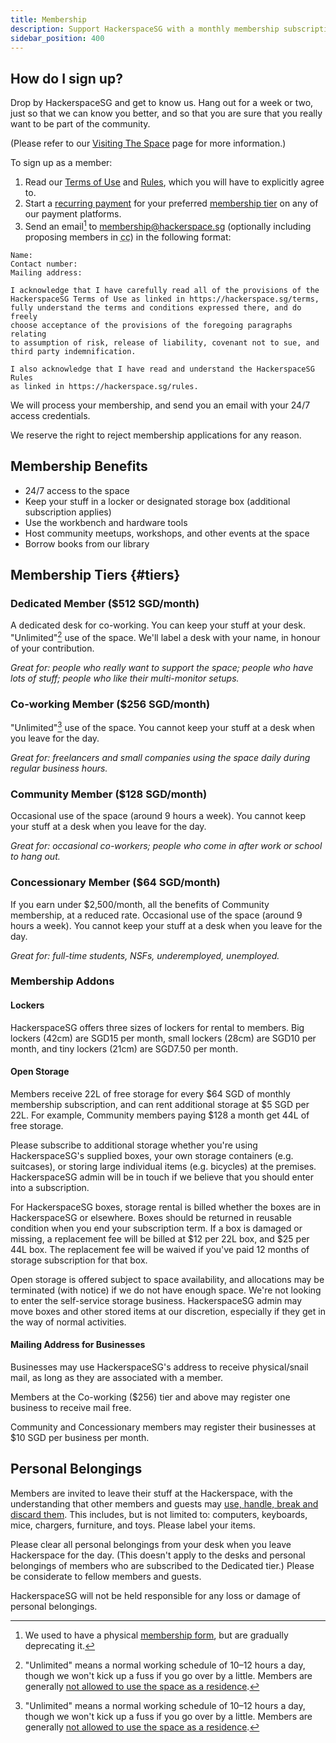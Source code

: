 ```yaml
---
title: Membership
description: Support HackerspaceSG with a monthly membership subscription.
sidebar_position: 400
---
```


## How do I sign up?

Drop by HackerspaceSG and get to know us. Hang out for a week or two, just so that we can know you better, and so that you are sure that you really want to be part of the community.

(Please refer to our [Visiting The Space](visiting) page for more information.)

To sign up as a member:

1. Read our [Terms of Use](terms) and [Rules](rules), which you will have to explicitly agree to.
1. Start a [recurring payment](payment) for your preferred [membership tier](#tiers) on any of our payment platforms.
1. Send an email[^1] to [membership@hackerspace.sg](mailto:membership@hackerspace.sg?subject=HackerspaceSG%20Membership) (optionally including proposing members in <abbr title="Carbon copy">cc</abbr>) in the following format:
<!-- Markdown requires a tag to end a list -->

```
Name:
Contact number:
Mailing address:

I acknowledge that I have carefully read all of the provisions of the
HackerspaceSG Terms of Use as linked in https://hackerspace.sg/terms,
fully understand the terms and conditions expressed there, and do freely
choose acceptance of the provisions of the foregoing paragraphs relating
to assumption of risk, release of liability, covenant not to sue, and
third party indemnification.

I also acknowledge that I have read and understand the HackerspaceSG Rules
as linked in https://hackerspace.sg/rules.
```

We will process your membership, and send you an email with your 24/7 access credentials.

We reserve the right to reject membership applications for any reason.

## Membership Benefits

- 24/7 access to the space
- Keep your stuff in a locker or designated storage box (additional subscription applies) 
- Use the workbench and hardware tools
- Host community meetups, workshops, and other events at the space
- Borrow books from our library

## Membership Tiers {#tiers}

### Dedicated Member ($512 SGD/month)

A dedicated desk for co-working. You can keep your stuff at your desk. "Unlimited"[^2] use of the space. We'll label a desk with your name, in honour of your contribution.

_Great for: people who really want to support the space; people who have lots of stuff; people who like their multi-monitor setups._

### Co-working Member ($256 SGD/month)

"Unlimited"[^2] use of the space. You cannot keep your stuff at a desk when you leave for the day.

_Great for: freelancers and small companies using the space daily during regular business hours._

### Community Member ($128 SGD/month)

Occasional use of the space (around 9 hours a week). You cannot keep your stuff at a desk when you leave for the day.

_Great for: occasional co-workers; people who come in after work or school to hang out._

### Concessionary Member ($64 SGD/month)

If you earn under $2,500/month, all the benefits of Community membership, at a reduced rate. Occasional use of the space (around 9 hours a week). You cannot keep your stuff at a desk when you leave for the day.

_Great for: full-time students, NSFs, underemployed, unemployed._

### Membership Addons

#### Lockers 

HackerspaceSG offers three sizes of lockers for rental to members. Big lockers (42cm) are SGD15 per month, small lockers (28cm) are SGD10 per month, and tiny lockers (21cm) are SGD7.50 per month.

#### Open Storage

Members receive 22L of free storage for every $64 SGD of monthly membership subscription, and can rent additional storage at $5 SGD per 22L. For example, Community members paying $128 a month get 44L of free storage.

Please subscribe to additional storage whether you're using HackerspaceSG's supplied boxes, your own storage containers (e.g. suitcases), or storing large individual items (e.g. bicycles) at the premises. HackerspaceSG admin will be in touch if we believe that you should enter into a subscription.

For HackerspaceSG boxes, storage rental is billed whether the boxes are in HackerspaceSG or elsewhere. Boxes should be returned in reusable condition when you end your subscription term. If a box is damaged or missing, a replacement fee will be billed at $12 per 22L box, and $25 per 44L box. The replacement fee will be waived if you've paid 12 months of storage subscription for that box.

Open storage is offered subject to space availability, and allocations may be terminated (with notice) if we do not have enough space. We're not looking to enter the self-service storage business. HackerspaceSG admin may move boxes and other stored items at our discretion, especially if they get in the way of normal activities.

#### Mailing Address for Businesses

Businesses may use HackerspaceSG's address to receive physical/snail mail, as long as they are associated with a member.

Members at the Co-working ($256) tier and above may register one business to receive mail free.

Community and Concessionary members may register their businesses at $10 SGD per business per month.

## Personal Belongings

Members are invited to leave their stuff at the Hackerspace, with the understanding that other members and guests may [use, handle, break and discard them](http://hackerspaces.org/wiki/The_Old_Hardware_Pattern). This includes, but is not limited to: computers, keyboards, mice, chargers, furniture, and toys. Please label your items.

Please clear all personal belongings from your desk when you leave Hackerspace for the day. (This doesn't apply to the desks and personal belongings of members who are subscribed to the Dedicated tier.) Please be considerate to fellow members and guests.

HackerspaceSG will not be held responsible for any loss or damage of personal belongings.

[^1]: We used to have a physical [membership form](https://hackerspace.sg/membership/MembershipAgreement.pdf), but are gradually deprecating it.

[^2]: "Unlimited" means a normal working schedule of 10–12 hours a day, though we won't kick up a fuss if you go over by a little. Members are generally [not allowed to use the space as a residence](rules#overnight).
